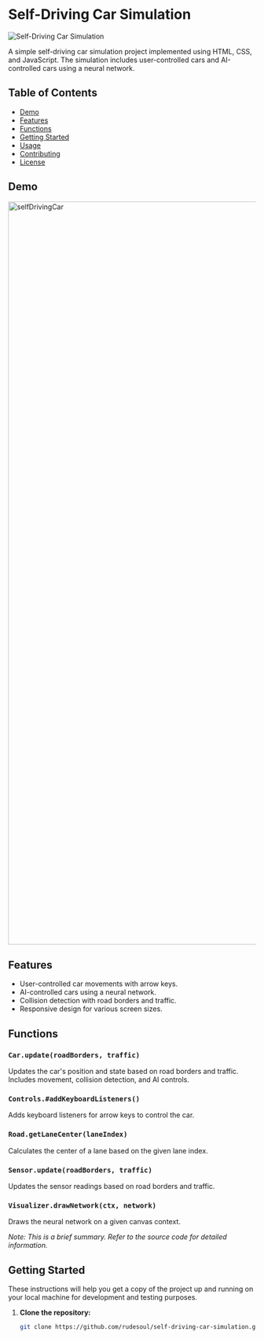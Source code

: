 # Self-Driving Car Simulation

![Self-Driving Car Simulation](<img width="1512" alt="selfDrivingCar" src="https://github.com/RudeSoul/NeuralNetworkCar/assets/30189506/df0c87c4-e58e-448f-9a91-5734c3d8f440">
)

A simple self-driving car simulation project implemented using HTML, CSS, and JavaScript. The simulation includes user-controlled cars and AI-controlled cars using a neural network.

## Table of Contents

- [Demo](#demo)
- [Features](#features)
- [Functions](#functions)
- [Getting Started](#getting-started)
- [Usage](#usage)
- [Contributing](#contributing)
- [License](#license)

## Demo

<img width="1512" alt="selfDrivingCar" src="https://github.com/RudeSoul/NeuralNetworkCar/assets/30189506/19aca7fd-074a-4703-abf3-98b036e50570">


## Features

- User-controlled car movements with arrow keys.
- AI-controlled cars using a neural network.
- Collision detection with road borders and traffic.
- Responsive design for various screen sizes.

## Functions

### `Car.update(roadBorders, traffic)`

Updates the car's position and state based on road borders and traffic. Includes movement, collision detection, and AI controls.

### `Controls.#addKeyboardListeners()`

Adds keyboard listeners for arrow keys to control the car.

### `Road.getLaneCenter(laneIndex)`

Calculates the center of a lane based on the given lane index.

### `Sensor.update(roadBorders, traffic)`

Updates the sensor readings based on road borders and traffic.

### `Visualizer.drawNetwork(ctx, network)`

Draws the neural network on a given canvas context.

*Note: This is a brief summary. Refer to the source code for detailed information.*

## Getting Started

These instructions will help you get a copy of the project up and running on your local machine for development and testing purposes.

1. **Clone the repository:**

   ```bash
   git clone https://github.com/rudesoul/self-driving-car-simulation.git
